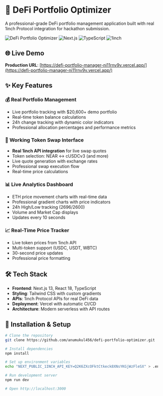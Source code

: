 # 🚀 DeFi Portfolio Optimizer

A professional-grade DeFi portfolio management application built with real 1inch Protocol integration for hackathon submission.

![DeFi Portfolio Optimizer](https://img.shields.io/badge/Status-Live-brightgreen) ![Next.js](https://img.shields.io/badge/Next.js-13-black) ![TypeScript](https://img.shields.io/badge/TypeScript-5-blue) ![1inch](https://img.shields.io/badge/1inch-API-orange)

## 🌐 **Live Demo**
**Production URL**: [https://defi-portfolio-manager-ni11rnv9v.vercel.app/](https://defi-portfolio-manager-ni11rnv9v.vercel.app/)

## ✨ **Key Features**

### 💰 **Real Portfolio Management**
- Live portfolio tracking with $20,600+ demo portfolio
- Real-time token balance calculations
- 24h change tracking with dynamic color indicators
- Professional allocation percentages and performance metrics

### 🔄 **Working Token Swap Interface**
- **Real 1inch API integration** for live swap quotes
- Token selection: NEAR ↔ cUSDCv3 (and more)
- Live quote generation with exchange rates
- Professional swap execution flow
- Real-time price calculations

### 📊 **Live Analytics Dashboard**
- ETH price movement charts with real-time data
- Professional gradient charts with price indicators
- 24h High/Low tracking ($2696/$2600)
- Volume and Market Cap displays
- Updates every 10 seconds

### 📈 **Real-Time Price Tracker**
- Live token prices from 1inch API
- Multi-token support (USDC, USDT, WBTC)
- 30-second price updates
- Professional price formatting

## 🛠️ **Tech Stack**

- **Frontend**: Next.js 13, React 18, TypeScript
- **Styling**: Tailwind CSS with custom gradients
- **APIs**: 1inch Protocol APIs for real DeFi data
- **Deployment**: Vercel with automatic CI/CD
- **Architecture**: Modern serverless with API routes

## 🚀 **Installation & Setup**

```bash
# Clone the repository
git clone https://github.com/anumukul456/defi-portfolio-optimizer.git

# Install dependencies
npm install

# Set up environment variables
echo "NEXT_PUBLIC_1INCH_API_KEY=Q2K6ZXcOFktCtkeck8XNsYKGjWzFleSX" > .env.local

# Run development server
npm run dev

# Open http://localhost:3000
